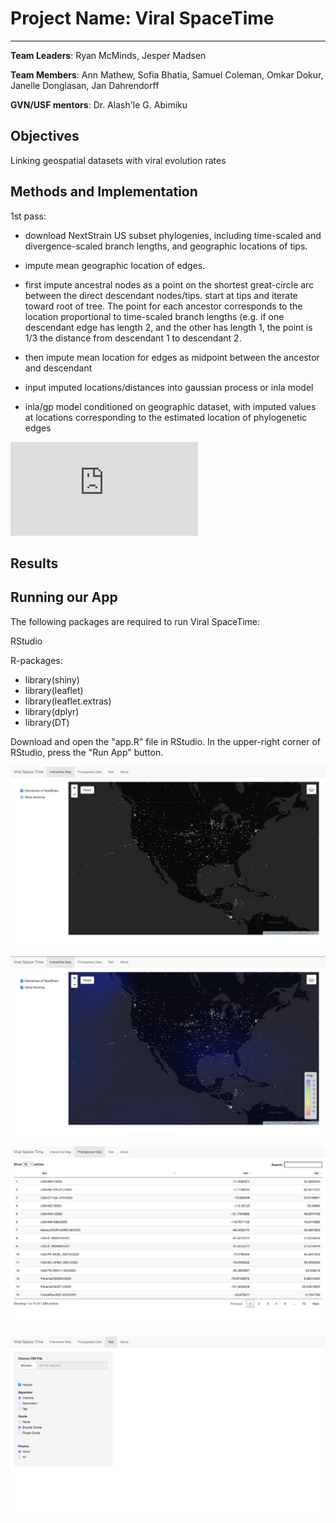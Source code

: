 # Project Name: Viral SpaceTime
---
**Team Leaders**: Ryan McMinds, Jesper Madsen

**Team Members**:  Ann Mathew, Sofia	Bhatia, Samuel Coleman, Omkar	Dokur, Janelle Donglasan, Jan Dahrendorff

**GVN/USF mentors**: Dr. Alash'le G. Abimiku



## Objectives

Linking geospatial datasets with viral evolution rates

## Methods and Implementation

1st pass: 

  - download NextStrain US subset phylogenies, including time-scaled and divergence-scaled branch lengths, and geographic locations of tips.
  - impute mean geographic location of edges. 
  -   first impute ancestral nodes as a point on the shortest great-circle arc between the direct descendant nodes/tips. start at tips and iterate toward root of tree. The point for each ancestor corresponds to the location proportional to time-scaled branch lengths (e.g. if one descendant edge has length 2, and the other has length 1, the point is 1/3 the distance from descendant 1 to descendant 2.
  -   then impute mean location for edges as midpoint between the ancestor and descendant
  -   input imputed locations/distances into gaussian process or inla model

- inla/gp model conditioned on geographic dataset, with imputed values at locations corresponding to the estimated location of phylogenetic edges


![Flowchart](https://github.com/USFOneHealthCodeathon2021/Team3/blob/main/images/flowchart-v1.pdf)


## Results 



## Running our App

The following packages are required to run Viral SpaceTime:

RStudio

R-packages:
 * library(shiny)
 * library(leaflet)
 * library(leaflet.extras)
 * library(dplyr)
 * library(DT)

Download and open the "app.R" file in RStudio. In the upper-right corner of RStudio, press the "Run App" button.

![RStudio screenshot](https://github.com/USFOneHealthCodeathon2021/Team3/blob/main/images/interactive_map_1.png)

![RStudio screenshot](https://github.com/USFOneHealthCodeathon2021/Team3/blob/main/images/interactive_map_2.png)

![RStudio screenshot](https://github.com/USFOneHealthCodeathon2021/Team3/blob/main/images/phy_data.png)

![RStudio screenshot](https://github.com/USFOneHealthCodeathon2021/Team3/blob/main/images/test.png)
